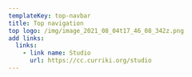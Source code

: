 ```yaml
---
templateKey: top-navbar
title: Top navigation
top logo: /img/image_2021_08_04t17_46_08_342z.png
add links:
  links:
    - link name: Studio
      url: https://cc.curriki.org/studio
---
```

